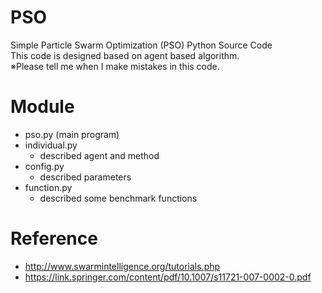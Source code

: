 # PSO
Simple Particle Swarm Optimization (PSO) Python Source Code  
This code is designed based on agent based algorithm.  
※Please tell me when I make mistakes in this code.

# Module
- pso.py (main program)
- individual.py 
  - described agent and method
- config.py
  - described parameters
- function.py
  - described some benchmark functions
  
  
# Reference 
- http://www.swarmintelligence.org/tutorials.php
- https://link.springer.com/content/pdf/10.1007/s11721-007-0002-0.pdf
